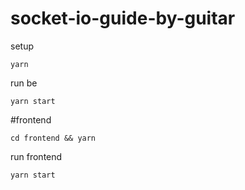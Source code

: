 # socket-io-guide-by-guitar

setup
```
yarn
```
run be
```
yarn start
```

#frontend
```
cd frontend && yarn
```
run frontend
```
yarn start
```
